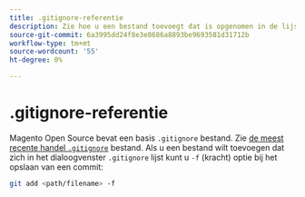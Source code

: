 ```yaml
---
title: .gitignore-referentie
description: Zie hoe u een bestand toevoegt dat is opgenomen in de lijst Negeren.
source-git-commit: 6a3995dd24f8e3e8686a8893be9693581d31712b
workflow-type: tm+mt
source-wordcount: '55'
ht-degree: 0%

---
```



# .gitignore-referentie

Magento Open Source bevat een basis `.gitignore` bestand. Zie [de meest recente handel `.gitignore`](https://raw.githubusercontent.com/magento/magento2/2.4/.gitignore) bestand. Als u een bestand wilt toevoegen dat zich in het dialoogvenster `.gitignore` lijst kunt u `-f` (kracht) optie bij het opslaan van een commit:

```bash
git add <path/filename> -f
```
